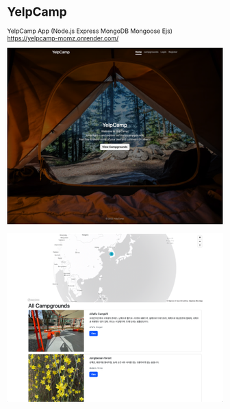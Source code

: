 # YelpCamp

YelpCamp App (Node.js Express MongoDB Mongoose Ejs) <br>
<https://yelpcamp-momz.onrender.com/>

![screen shot 01](./screenshot01.png) <br><br>
![screen shot 02](./screenshot02.png)
